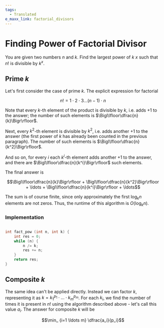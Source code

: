 ```yaml
---
tags:
  - Translated
e_maxx_link: factorial_divisors
---
```


# Finding Power of Factorial Divisor

You are given two numbers $n$ and $k$. Find the largest power of $k$ $x$ such that $n!$ is divisible by $k^x$.

## Prime $k$

Let's first consider the case of prime $k$. The explicit expression for factorial

$$n! = 1 \cdot 2 \cdot 3 \ldots (n-1) \cdot n$$

Note that every $k$-th element of the product is divisible by $k$, i.e. adds $+1$ to the answer; the number of such elements is $\Bigl\lfloor\dfrac{n}{k}\Bigr\rfloor$.

Next, every $k^2$-th element is divisible by $k^2$, i.e. adds another $+1$ to the answer (the first power of $k$ has already been counted in the previous paragraph). The number of such elements is $\Bigl\lfloor\dfrac{n}{k^2}\Bigr\rfloor$.

And so on, for every $i$ each $k^i$-th element adds another $+1$ to the answer, and there are $\Bigl\lfloor\dfrac{n}{k^i}\Bigr\rfloor$ such elements.

The final answer is

$$\Bigl\lfloor\dfrac{n}{k}\Bigr\rfloor + \Bigl\lfloor\dfrac{n}{k^2}\Bigr\rfloor + \ldots + \Bigl\lfloor\dfrac{n}{k^i}\Bigr\rfloor + \ldots$$

The sum is of course finite, since only approximately the first $\log_k n$ elements are not zeros. Thus, the runtime of this algorithm is $O(\log_k n)$.

### Implementation

```cpp

int fact_pow (int n, int k) {
	int res = 0;
	while (n) {
		n /= k;
		res += n;
	}
	return res;
}

```

## Composite $k$

The same idea can't be applied directly. Instead we can factor $k$, representing it as $k = k_1^{p_1} \cdot \ldots \cdot k_m^{p_m}$. For each $k_i$, we find the number of times it is present in $n!$ using the algorithm described above - let's call this value $a_i$. The answer for composite $k$ will be

$$\min_ {i=1 \ldots m} \dfrac{a_i}{p_i}$$
